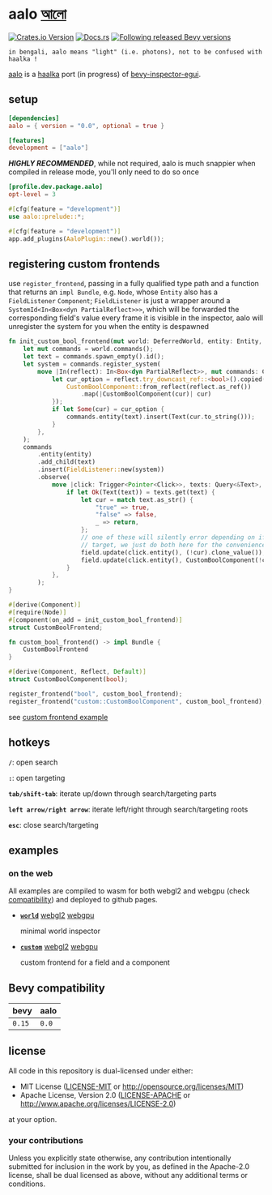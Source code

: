 # aalo [আলো](https://translate.google.com/?sl=bn&tl=en&text=%E0%A6%86%E0%A6%B2%E0%A7%8B&op=translate)

[![Crates.io Version](https://img.shields.io/crates/v/aalo?style=for-the-badge)](https://crates.io/crates/aalo)
[![Docs.rs](https://img.shields.io/docsrs/aalo?style=for-the-badge)](https://docs.rs/aalo)
[![Following released Bevy versions](https://img.shields.io/badge/Bevy%20tracking-released%20version-lightblue?style=for-the-badge)](https://bevyengine.org/learn/quick-start/plugin-development/#main-branch-tracking)

```text
in bengali, aalo means "light" (i.e. photons), not to be confused with haalka !
```

[aalo](https://github.com/databasedav/aalo) is a [haalka](https://github.com/databasedav/haalka) port (in progress) of [bevy-inspector-egui](https://github.com/jakobhellermann/bevy-inspector-egui).

## setup

```toml
[dependencies]
aalo = { version = "0.0", optional = true }

[features]
development = ["aalo"]
```
***HIGHLY RECOMMENDED***, while not required, aalo is much snappier when compiled in release mode, you'll only need to do so once

```toml
[profile.dev.package.aalo]
opt-level = 3 
```

```rust
#[cfg(feature = "development")]
use aalo::prelude::*;

#[cfg(feature = "development")]
app.add_plugins(AaloPlugin::new().world());
```

## registering custom frontends

use `register_frontend`, passing in a fully qualified type path and a function that returns an `impl Bundle`, e.g. `Node`, whose `Entity` also has a `FieldListener` `Component`; `FieldListener` is just a wrapper around a `SystemId<In<Box<dyn PartialReflect>>>`, which will be forwarded the corresponding field's value every frame it is visible in the inspector, aalo will unregister the system for you when the entity is despawned

```rust no_run
fn init_custom_bool_frontend(mut world: DeferredWorld, entity: Entity, _: ComponentId) {
    let mut commands = world.commands();
    let text = commands.spawn_empty().id();
    let system = commands.register_system(
        move |In(reflect): In<Box<dyn PartialReflect>>, mut commands: Commands| {
            let cur_option = reflect.try_downcast_ref::<bool>().copied().or_else(|| {
                CustomBoolComponent::from_reflect(reflect.as_ref())
                    .map(|CustomBoolComponent(cur)| cur)
            });
            if let Some(cur) = cur_option {
                commands.entity(text).insert(Text(cur.to_string()));
            }
        },
    );
    commands
        .entity(entity)
        .add_child(text)
        .insert(FieldListener::new(system))
        .observe(
            move |click: Trigger<Pointer<Click>>, texts: Query<&Text>, mut field: TargetField| {
                if let Ok(Text(text)) = texts.get(text) {
                    let cur = match text.as_str() {
                        "true" => true,
                        "false" => false,
                        _ => return,
                    };
                    // one of these will silently error depending on if it's the field or component
                    // target, we just do both here for the convenience of using the same frontend
                    field.update(click.entity(), (!cur).clone_value());
                    field.update(click.entity(), CustomBoolComponent(!cur).clone_value());
                }
            },
        );
}

#[derive(Component)]
#[require(Node)]
#[component(on_add = init_custom_bool_frontend)]
struct CustomBoolFrontend;

fn custom_bool_frontend() -> impl Bundle {
    CustomBoolFrontend
}

#[derive(Component, Reflect, Default)]
struct CustomBoolComponent(bool);

register_frontend("bool", custom_bool_frontend);
register_frontend("custom::CustomBoolComponent", custom_bool_frontend);
```

see [custom frontend example](https://github.com/databasedav/aalo/blob/main/examples/custom.rs)

## hotkeys

**`/`**: open search

**`:`**: open targeting

**`tab/shift-tab`**: iterate up/down through search/targeting parts

**`left arrow/right arrow`**: iterate left/right through search/targeting roots

**`esc`**: close search/targeting

## examples

### on the web

All examples are compiled to wasm for both webgl2 and webgpu (check [compatibility](<https://github.com/gpuweb/gpuweb/wiki/Implementation-Status#implementation-status>)) and deployed to github pages.

- [**`world`**](https://github.com/databasedav/aalo/blob/main/examples/world.rs) [webgl2](https://databasedav.github.io/aalo/examples/webgl2/world/) [webgpu](https://databasedav.github.io/aalo/examples/webgpu/world/)

    minimal world inspector

- [**`custom`**](https://github.com/databasedav/aalo/blob/main/examples/custom.rs) [webgl2](https://databasedav.github.io/aalo/examples/webgl2/custom/) [webgpu](https://databasedav.github.io/aalo/examples/webgpu/custom/)

    custom frontend for a field and a component

## Bevy compatibility

|bevy|aalo|
|-|-|
|`0.15`|`0.0`|

## license
All code in this repository is dual-licensed under either:

- MIT License ([LICENSE-MIT](https://github.com/databasedav/aalo/blob/main/LICENSE-MIT) or <http://opensource.org/licenses/MIT>)
- Apache License, Version 2.0 ([LICENSE-APACHE](https://github.com/databasedav/aalo/blob/main/LICENSE-APACHE) or <http://www.apache.org/licenses/LICENSE-2.0>)

at your option.

### your contributions
Unless you explicitly state otherwise, any contribution intentionally submitted for inclusion in the work by you, as defined in the Apache-2.0 license, shall be dual licensed as above, without any additional terms or conditions.
